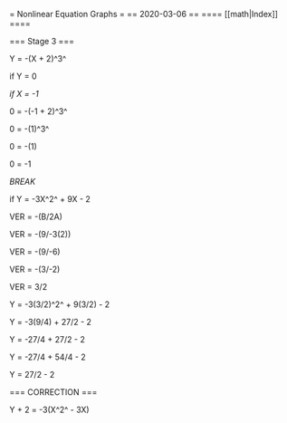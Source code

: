 = Nonlinear Equation Graphs =
== 2020-03-06 ==
==== [[math|Index]] ====

=== Stage 3 ===

Y = -(X + 2)^3^

if Y = 0

_if X = -1_

0 = -(-1 + 2)^3^

0 = -(1)^3^

0 = -(1)

0 = -1

*BREAK*

if Y = -3X^2^ + 9X - 2

VER = -(B/2A)

VER = -(9/-3(2))

VER = -(9/-6)

VER = -(3/-2)

VER = 3/2

Y = -3(3/2)^2^ + 9(3/2) - 2

Y = -3(9/4) + 27/2 - 2

Y = -27/4 + 27/2 - 2

Y = -27/4 + 54/4 - 2

Y = 27/2 - 2

=== CORRECTION ===

Y + 2 = -3(X^2^ - 3X)






